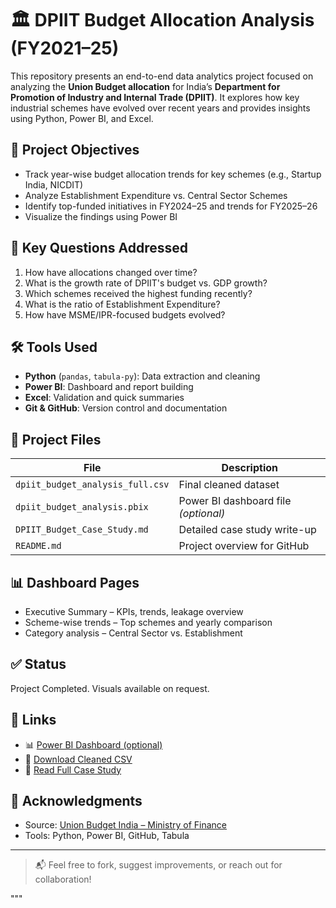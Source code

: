 # 🏛️ DPIIT Budget Allocation Analysis (FY2021–25)

This repository presents an end-to-end data analytics project focused on analyzing the **Union Budget allocation** for India’s **Department for Promotion of Industry and Internal Trade (DPIIT)**. It explores how key industrial schemes have evolved over recent years and provides insights using Python, Power BI, and Excel.

## 📌 Project Objectives

- Track year-wise budget allocation trends for key schemes (e.g., Startup India, NICDIT)
- Analyze Establishment Expenditure vs. Central Sector Schemes
- Identify top-funded initiatives in FY2024–25 and trends for FY2025–26
- Visualize the findings using Power BI

## 🧠 Key Questions Addressed

1. How have allocations changed over time?
2. What is the growth rate of DPIIT's budget vs. GDP growth?
3. Which schemes received the highest funding recently?
4. What is the ratio of Establishment Expenditure?
5. How have MSME/IPR-focused budgets evolved?

## 🛠 Tools Used

- **Python** (`pandas`, `tabula-py`): Data extraction and cleaning
- **Power BI**: Dashboard and report building
- **Excel**: Validation and quick summaries
- **Git & GitHub**: Version control and documentation

## 📁 Project Files

| File                                | Description                             |
|-------------------------------------|-----------------------------------------|
| `dpiit_budget_analysis_full.csv`    | Final cleaned dataset                   |
| `dpiit_budget_analysis.pbix`        | Power BI dashboard file *(optional)*    |
| `DPIIT_Budget_Case_Study.md`        | Detailed case study write-up            |
| `README.md`                         | Project overview for GitHub             |

## 📊 Dashboard Pages

- Executive Summary – KPIs, trends, leakage overview
- Scheme-wise trends – Top schemes and yearly comparison
- Category analysis – Central Sector vs. Establishment

## ✅ Status

Project Completed. Visuals available on request.

## 🔗 Links

- 📊 [Power BI Dashboard (optional)](#)
- 📂 [Download Cleaned CSV](dpiit_budget_analysis_full.csv)
- 📝 [Read Full Case Study](DPIIT_Budget_Case_Study.md)

## 🙌 Acknowledgments

- Source: [Union Budget India – Ministry of Finance](https://www.indiabudget.gov.in)
- Tools: Python, Power BI, GitHub, Tabula

---

> 📬 Feel free to fork, suggest improvements, or reach out for collaboration!

"""

